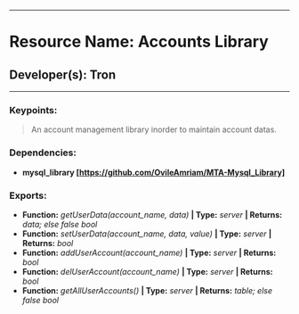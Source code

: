 ***
# Resource Name: Accounts Library
## Developer(s): Tron
***

### Keypoints:
> An account management library inorder to maintain account datas.

### Dependencies:
  - **mysql_library [https://github.com/OvileAmriam/MTA-Mysql_Library]**
  
### Exports:
  - **Function:** _getUserData(account_name, data)_ **| Type:** _server_ **| Returns:** _data; else false bool_
  - **Function:** _setUserData(account_name, data, value)_ **| Type:** _server_ **| Returns:** _bool_
  - **Function:** _addUserAccount(account_name)_ **| Type:** _server_ **| Returns:** _bool_
  - **Function:** _delUserAccount(account_name)_ **| Type:** _server_ **| Returns:** _bool_
  - **Function:** _getAllUserAccounts()_ **| Type:** _server_ **| Returns:** _table; else false bool_
